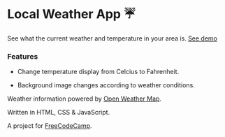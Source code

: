 # Local Weather App ☔️

See what the current weather and temperature in your area is. [See demo](https://weather.pamela.io/)

### Features

* Change temperature display from Celcius to Fahrenheit.

* Background image changes according to weather conditions.

Weather information powered by [Open Weather Map](https://openweathermap.org).

Written in HTML, CSS & JavaScript.

A project for [FreeCodeCamp](https://freecodecamp.org/).
